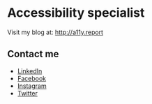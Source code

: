 # Accessibility specialist

Visit my blog at: http://a11y.report

## Contact me

* [LinkedIn][4]
* [Facebook][2]
* [Instagram][3]
* [Twitter][1]




[1]: http://twitter.com/rotnicki
[2]: http://www.facebook.com/rotnicki
[3]: http://instagram.com/rotnicki
[4]: https://www.linkedin.com/in/mikolajrotnicki
